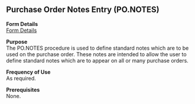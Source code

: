##  Purchase Order Notes Entry (PO.NOTES)

<PageHeader />

**Form Details**  
[ Form Details ](PO-NOTES-1/README.md)   

**Purpose**  
The PO.NOTES procedure is used to define standard notes which are to be used
on the purchase order. These notes are intended to allow the user to define
standard notes which are to appear on all or many purchase orders.

**Frequency of Use**  
As required.

**Prerequisites**  
None.

<badge text= "Version 8.10.57" vertical="middle" />

<PageFooter />